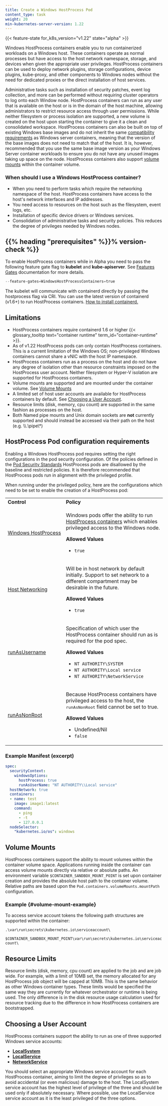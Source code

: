 ```yaml
---
title: Create a Windows HostProcess Pod
content_type: task
weight: 20
min-kubernetes-server-version: 1.22
---
```


<!-- overview -->

{{< feature-state for_k8s_version="v1.22" state="alpha" >}}

Windows HostProcess containers enable you to run containerized
workloads on a Windows host. These containers operate as
normal processes but have access to the host network namespace,
storage, and devices when given the appropriate user privileges.
HostProcess containers can be used to deploy network plugins,
storage configurations, device plugins, kube-proxy, and other
components to Windows nodes without the need for dedicated proxies or
the direct installation of host services.

Administrative tasks such as installation of security patches, event
log collection, and more can be performed without requiring cluster operators to
log onto each Window node. HostProcess containers can run as any user that is
available on the host or is in the domain of the host machine, allowing administrators
to restrict resource access through user permissions. While neither filesystem or process
isolation are supported, a new volume is created on the host upon starting the container
to give it a clean and consolidated workspace. HostProcess containers can also be built on
top of existing Windows base images and do not inherit the same
[compatibility requirements](https://docs.microsoft.com/virtualization/windowscontainers/deploy-containers/version-compatibility)
as Windows server containers, meaning that the version of the base images does not need
to match that of the host. It is, however, recommended that you use the same base image
version as your Windows Server container workloads to ensure you do not have any unused
images taking up space on the node. HostProcess containers also support
[volume mounts](./create-hostprocess-pod#volume-mounts) within the container volume.

### When should I use a Windows HostProcess container?

- When you need to perform tasks which require the networking namespace of the host.
HostProcess containers have access to the host's network interfaces and IP addresses.
- You need access to resources on the host such as the filesystem, event logs, etc.
- Installation of specific device drivers or Windows services.
- Consolidation of administrative tasks and security policies. This reduces the degree of
privileges needed by Windows nodes.


## {{% heading "prerequisites" %}}% version-check %}}

To enable HostProcess containers while in Alpha you need to
pass the following feature gate flag to
**kubelet** and **kube-apiserver**.
See [Features Gates](/docs/reference/command-line-tools-reference/feature-gates/#overview) 
documentation for more details.

```powershell
--feature-gates=WindowsHostProcessContainers=true
```

The kubelet will communicate with containerd directly by
passing the hostprocess flag via CRI. You can use the
latest version of containerd (v1.6+) to run HostProcess containers.
[How to install containerd.](/docs/setup/production-environment/container-runtimes/#containerd)

## Limitations

- HostProcess containers require containerd 1.6 or higher
{{< glossary_tooltip text="container runtime" term_id="container-runtime" >}}.
- As of v1.22 HostProcess pods can only contain HostProcess containers. This is a current limitation
of the Windows OS; non-privileged Windows containers cannot share a vNIC with the host IP namespace.
- HostProcess containers run as a process on the host and do not have any degree of
isolation other than resource constraints imposed on the HostProcess user account. Neither
filesystem or Hyper-V isolation are supported for HostProcess containers.
- Volume mounts are supported and are mounted under the container volume. See [Volume Mounts](#volume-mounts)
- A limited set of host user accounts are available for HostProcess containers by default.
See [Choosing a User Account](#choosing-a-user-account).
- Resource limits (disk, memory, cpu count) are supported in the same fashion as processes
on the host.
- Both Named pipe mounts and Unix domain sockets are **not** currently supported and should instead
be accessed via their path on the host (e.g. \\\\.\\pipe\\\*)

## HostProcess Pod configuration requirements

Enabling a Windows HostProcess pod requires setting the right configurations in the pod security
configuration. Of the policies defined in the [Pod Security Standards](/docs/concepts/security/pod-security-standards)
HostProcess pods are disallowed by the baseline and restricted policies. It is therefore recommended
that HostProcess pods run in alignment with the privileged profile.

When running under the privileged policy, here are
the configurations which need to be set to enable the creation of a HostProcess pod:

<table>
	<caption style="display:none">Privileged policy specification</caption>
	<tbody>
		<tr>
			<td><strong>Control</strong></td>
			<td><strong>Policy</strong></td>
		</tr>
		<tr>
			<td style="white-space: nowrap"><a href="/docs/concepts/security/pod-security-standards">Windows HostProcess</a></td>
			<td>
				<p>Windows pods offer the ability to run <a href="/docs/tasks/configure-pod-container/create-hostprocess-pod">
        HostProcess containers</a> which enables privileged access to the Windows node. </p>
				<p><strong>Allowed Values</strong></p>
				<ul>
					<li><code>true</code></li>
				</ul>
			</td>
		</tr>
		<tr>
			<td style="white-space: nowrap"><a href="/docs/concepts/security/pod-security-standards">Host Networking</a></td>
			<td>
				<p>Will be in host network by default initially. Support 
				to set network to a different compartment may be desirable in 
				the future.</p>
				<p><strong>Allowed Values</strong></p>
				<ul>
					<li><code>true</code></li>
				</ul>
			</td>
		</tr>
    <tr>
			<td style="white-space: nowrap"><a href="/docs/tasks/configure-pod-container/configure-runasusername/">runAsUsername</a></td>
			<td>
				<p>Specification of which user the HostProcess container should run as is required for the pod spec.</p>
				<p><strong>Allowed Values</strong></p>
				<ul>
          			<li><code>NT AUTHORITY\SYSTEM</code></li>
					<li><code>NT AUTHORITY\Local service</code></li>
					<li><code>NT AUTHORITY\NetworkService</code></li>
				</ul>
			</td>
		</tr>
    <tr>
			<td style="white-space: nowrap"><a href="/docs/concepts/security/pod-security-standards">runAsNonRoot</a></td>
			<td>
				<p>Because HostProcess containers have privileged access to the host, the <tt>runAsNonRoot</tt> field cannot be set to true.</p>
				<p><strong>Allowed Values</strong></p>
				<ul>
          <li>Undefined/Nil</li>
					<li><code>false</code></li>
				</ul>
			</td>
		</tr>
	</tbody>
</table>

### Example Manifest (excerpt)

```yaml
spec:
  securityContext:
    windowsOptions:
      hostProcess: true
      runAsUserName: "NT AUTHORITY\\Local service"
  hostNetwork: true
  containers:
  - name: test
    image: image1:latest
    command:
      - ping
      - -t
      - 127.0.0.1
  nodeSelector:
    "kubernetes.io/os": windows
```

## Volume Mounts

HostProcess containers support the ability to mount volumes within the container volume space.
Applications running inside the container can access volume mounts directly via relative or
absolute paths. An environment variable `$CONTAINER_SANDBOX_MOUNT_POINT` is set upon container
creation and provides the absolute host path to the container volume. Relative paths are based
upon the `Pod.containers.volumeMounts.mountPath` configuration.

### Example {#volume-mount-example}

To access service account tokens the following path structures are supported within the container:

`.\var\run\secrets\kubernetes.io\serviceaccount\`

`$CONTAINER_SANDBOX_MOUNT_POINT\var\run\secrets\kubernetes.io\serviceaccount\`

## Resource Limits

Resource limits (disk, memory, cpu count) are applied to the job and are job wide.
For example, with a limit of 10MB set, the memory allocated for any HostProcess job object
will be capped at 10MB. This is the same behavior as other Windows container types.
These limits would be specified the same way they are currently for whatever orchestrator
or runtime is being used. The only difference is in the disk resource usage calculation
used for resource tracking due to the difference in how HostProcess containers are bootstrapped.

## Choosing a User Account

HostProcess containers support the ability to run as one of three supported Windows service accounts:

- **[LocalSystem](https://docs.microsoft.com/windows/win32/services/localsystem-account)**
- **[LocalService](https://docs.microsoft.com/windows/win32/services/localservice-account)**
- **[NetworkService](https://docs.microsoft.com/windows/win32/services/networkservice-account)**

You should select an appropriate Windows service account for each HostProcess
container, aiming to limit the degree of privileges so as to avoid accidental (or even
malicious) damage to the host. The LocalSystem service account has the highest level
of privilege of the three and should be used only if absolutely necessary. Where possible,
use the LocalService service account as it is the least privileged of the three options.
